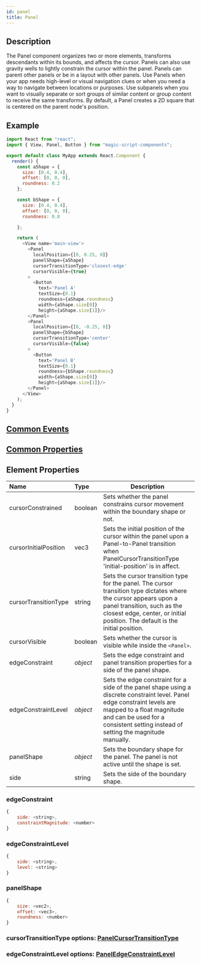 ```yaml
---
id: panel
title: Panel
---
```

## Description
The Panel component organizes two or more elements, transforms descendants within its bounds, and affects the cursor. Panels can also use gravity wells to lightly constrain the cursor within the panel. Panels can parent other panels or be in a layout with other panels. Use Panels when your app needs high-level or visual navigation clues or when you need a way to navigate between locations or purposes. Use subpanels when you want to visually separate or sort groups of similar content or group content to receive the same transforms. By default, a Panel creates a 2D square that is centered on the parent node's position.

## Example

```javascript
import React from "react";
import { View, Panel, Button } from "magic-script-components";

export default class MyApp extends React.Component {
  render() {
    const aShape = {
      size: [0.4, 0.4],
      offset: [0, 0, 0],
      roundness: 0.2
    };

    const bShape = {
      size: [0.4, 0.4],
      offset: [0, 0, 0],
      roundness: 0.8

    };

    return (
      <View name='main-view'>
        <Panel
          localPosition={[0, 0.25, 0]}
          panelShape={aShape}
          cursorTransitionType='closest-edge'
          cursorVisible={true}
        >
          <Button
            text='Panel A'
            textSize={0.1}
            roundness={aShape.roundness}
            width={aShape.size[0]}
            height={aShape.size[1]}/>
        </Panel>
        <Panel
          localPosition={[0, -0.25, 0]}
          panelShape={bShape}
          cursorTransitionType='center'
          cursorVisible={false}
        >
          <Button
            text='Panel B'
            textSize={0.1}
            roundness={bShape.roundness}
            width={aShape.size[0]}
            height={aShape.size[1]}/>
        </Panel>
      </View>
    );
  }
}
```

## [Common Events](../types/Events.md)

## [Common Properties](../types/Properties.md)

## Element Properties

| Name                  | Type     | Description                                                                                                                                                                                                                                |
| :-------------------- | :------- | ------------------------------------------------------------------------------------------------------------------------------------------------------------------------------------------------------------------------------------------ |
| cursorConstrained     | boolean  | Sets whether the panel constrains cursor movement within the boundary shape or not.                                                                                                                                                        |
| cursorInitialPosition | vec3     | Sets the initial position of the cursor within the panel upon a Panel-to-Panel transition when PanelCursorTransitionType 'initial-position' is in affect.                                                                                  |
| cursorTransitionType  | string   | Sets the cursor transition type for the panel. The cursor transition type dictates where the cursor appears upon a panel transition, such as the closest edge, center, or initial position. The default is the initial position.  |
| cursorVisible         | boolean  | Sets whether the cursor is visible while inside the `<Panel>`.                                                                                                                                                                             |
| edgeConstraint        | _object_ | Sets the edge constraint and panel transition properties for a side of the panel shape.                                                                                                                                                    |
| edgeConstraintLevel   | _object_ | Sets the edge constraint for a side of the panel shape using a discrete constraint level. Panel edge constraint levels are mapped to a float magnitude and can be used for a consistent setting instead of setting the magnitude manually. |
| panelShape            | _object_ | Sets the boundary shape for the panel. The panel is not active until the shape is set.                                                                                                                                            |
| side                  | string   | Sets the side of the boundary shape.                                                                                                                                                                                                                                           |

### edgeConstraint

```javascript
{
    side: <string>,
    constraintMagnitude: <number>
}
```

### edgeConstraintLevel

```javascript
{
    side: <string>,
    level: <string>
}
```

### panelShape

```javascript
{
    size: <vec2>,
    offset: <vec3>,
    roundness: <number>
}
```

### cursorTransitionType options: [PanelCursorTransitionType](../types/PanelCursorTransitionType.md)

### edgeConstraintLevel options: [PanelEdgeConstraintLevel](../types/PanelEdgeConstraintLevel.md)
